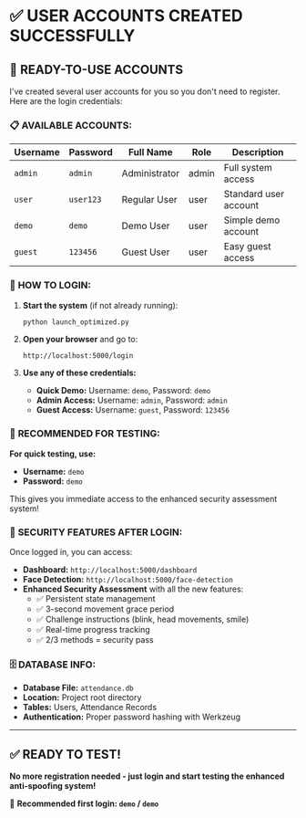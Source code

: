 # ✅ USER ACCOUNTS CREATED SUCCESSFULLY

## 🎯 **READY-TO-USE ACCOUNTS**

I've created several user accounts for you so you don't need to register. Here are the login credentials:

### 📋 **AVAILABLE ACCOUNTS:**

| **Username** | **Password** | **Full Name** | **Role** | **Description**       |
| ------------ | ------------ | ------------- | -------- | --------------------- |
| `admin`      | `admin`      | Administrator | admin    | Full system access    |
| `user`       | `user123`    | Regular User  | user     | Standard user account |
| `demo`       | `demo`       | Demo User     | user     | Simple demo account   |
| `guest`      | `123456`     | Guest User    | user     | Easy guest access     |

### 🚀 **HOW TO LOGIN:**

1. **Start the system** (if not already running):

   ```bash
   python launch_optimized.py
   ```

2. **Open your browser** and go to:

   ```
   http://localhost:5000/login
   ```

3. **Use any of these credentials:**
   - **Quick Demo:** Username: `demo`, Password: `demo`
   - **Admin Access:** Username: `admin`, Password: `admin`
   - **Guest Access:** Username: `guest`, Password: `123456`

### 🎯 **RECOMMENDED FOR TESTING:**

**For quick testing, use:**

- **Username:** `demo`
- **Password:** `demo`

This gives you immediate access to the enhanced security assessment system!

### 🔐 **SECURITY FEATURES AFTER LOGIN:**

Once logged in, you can access:

- **Dashboard:** `http://localhost:5000/dashboard`
- **Face Detection:** `http://localhost:5000/face-detection`
- **Enhanced Security Assessment** with all the new features:
  - ✅ Persistent state management
  - ✅ 3-second movement grace period
  - ✅ Challenge instructions (blink, head movements, smile)
  - ✅ Real-time progress tracking
  - ✅ 2/3 methods = security pass

### 🗄️ **DATABASE INFO:**

- **Database File:** `attendance.db`
- **Location:** Project root directory
- **Tables:** Users, Attendance Records
- **Authentication:** Proper password hashing with Werkzeug

---

## ✅ **READY TO TEST!**

**No more registration needed - just login and start testing the enhanced anti-spoofing system!**

🎉 **Recommended first login: `demo` / `demo`**
